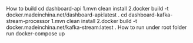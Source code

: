 How to build
 cd dashboard-api
     1.mvn clean install
     2.docker build -t docker.madeinchina.net/dashboard-api:latest .
 cd dashboard-kafka-stream-processor
     1.mvn clean install
     2.docker build -t docker.madeinchina.net/kafka-stream:latest .
How to run
  under root folder run
  docker-compose up